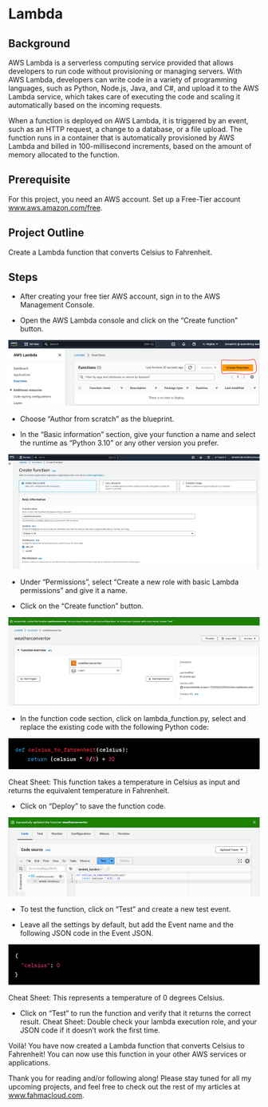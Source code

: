 # Lambda
 
## Background

AWS Lambda is a serverless computing service provided that allows developers to run code without provisioning or managing servers. With AWS Lambda, developers can write code in a variety of programming languages, such as Python, Node.js, Java, and C#, and upload it to the AWS Lambda service, which takes care of executing the code and scaling it automatically based on the incoming requests.

When a function is deployed on AWS Lambda, it is triggered by an event, such as an HTTP request, a change to a database, or a file upload. The function runs in a container that is automatically provisioned by AWS Lambda and billed in 100-millisecond increments, based on the amount of memory allocated to the function.

## Prerequisite

For this project, you need an AWS account. Set up a Free-Tier account www.aws.amazon.com/free.

## Project Outline

Create a Lambda function that converts Celsius to Fahrenheit.

## Steps

-	After creating your free tier AWS account, sign in to the AWS Management Console.

-	Open the AWS Lambda console and click on the “Create function” button.

![Alt text](image.png)
 
-	Choose “Author from scratch” as the blueprint.

-	In the “Basic information” section, give your function a name and select the runtime as “Python 3.10” or any other version you prefer.

![Alt text](image-1.png)

-	Under “Permissions”, select “Create a new role with basic Lambda permissions” and give it a name.

-	Click on the “Create function” button.

![Alt text](image-2.png)
 
-	In the function code section, click on lambda_function.py, select and replace the existing code with the following Python code:

![Alt text](image-3.png)
 
Cheat Sheet: This function takes a temperature in Celsius as input and returns the equivalent temperature in Fahrenheit.

-	Click on “Deploy” to save the function code.

![Alt text](image-4.png)
 
-	To test the function, click on “Test” and create a new test event.

-	Leave all the settings by default, but add the Event name and the following JSON code in the Event JSON.
 
 ![Alt text](image-5.png)
 
Cheat Sheet: This represents a temperature of 0 degrees Celsius.

-	Click on “Test” to run the function and verify that it returns the correct result.
Cheat Sheet: Double check your lambda execution role, and your JSON code if it doesn’t work the first time.

Voilà! You have now created a Lambda function that converts Celsius to Fahrenheit! You can now use this function in your other AWS services or applications.

Thank you for reading and/or following along! Please stay tuned for all my upcoming projects, and feel free to check out the rest of my articles at www.fahmacloud.com.




